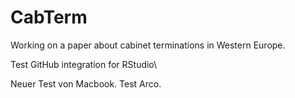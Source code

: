 # CabTerm
Working on a paper about cabinet terminations in Western Europe.

Test GitHub integration for RStudio\\

Neuer Test von Macbook.
Test Arco.
